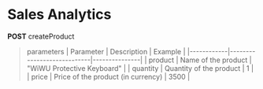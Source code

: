 # Sales Analytics <br>

**POST** createProduct
> parameters
| Parameter  | Description                | Example       |
|------------|----------------------------|---------------|
| product    | Name of the product        | "WiWU Protective Keyboard" |
| quantity   | Quantity of the product    | 1             |
| price      | Price of the product (in currency) | 3500        |
